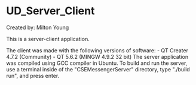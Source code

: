 # UD_Server_Client
Created by: Milton Young

This is a server-client application. 

The client was made with the following versions of software:
    - QT Creater 4.7.2 (Community)
    - QT 5.6.2 (MINGW 4.9.2 32 bit)
The server application was compiled using GCC compiler in Ubuntu.
To build and run the server, use a terminal inside of the "CSEMessengerServer" directory, type "./build run", and press enter. 


    
